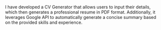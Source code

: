 I have developed a CV Generator that allows users to input their details, which then generates a professional resume in PDF format. Additionally, it leverages Google API to automatically generate a concise summary based on the provided skills and experience.
